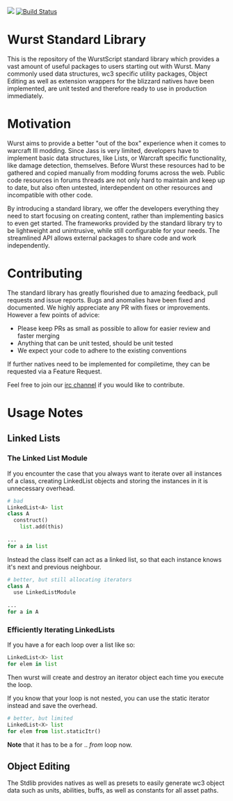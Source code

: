 ![](https://i.imgur.com/L3xfAs4.png) [![Build Status](https://travis-ci.org/wurstscript/WurstStdlib2.svg?branch=master)](https://travis-ci.org/wurstscript/WurstStdlib2)
# Wurst Standard Library

This is the repository of the WurstScript standard library which provides a vast amount of useful packages to users starting out with Wurst.
Many commonly used data structures, wc3 specific utility packages, Object Editing as well as extension wrappers for the blizzard natives have been implemented, are unit tested and therefore ready to use in production immediately.

# Motivation

Wurst aims to provide a better "out of the box" experience when it comes to warcraft III modding. Since Jass is very limited, developers have to implement basic data structures, like Lists, or Warcraft specific functionality, like damage detection, themselves. Before Wurst these resources had to be gathered and copied manually from modding forums across the web. Public code resources in forums threads are not only hard to maintain and keep up to date, but also often untested, interdependent on other resources and incompatible with other code.

By introducing a standard library, we offer the developers everything they need to start focusing on creating content, rather than implementing basics to even get started. The frameworks provided by the standard library try to be lightweight and unintrusive, while still configurable for your needs. The streamlined API allows external packages to share code and work independently. 

# Contributing

The standard library has greatly flourished due to amazing feedback, pull requests and issue reports. Bugs and anomalies have been fixed and documented. We highly appreciate any PR with fixes or improvements. However a few points of advice:
- Please keep PRs as small as possible to allow for easier review and faster merging
- Anything that can be unit tested, should be unit tested
- We expect your code to adhere to the existing conventions

If further natives need to be implemented for compiletime, they can be requested via a Feature Request.

Feel free to join our [irc channel](https://webchat.quakenet.org/?channels=#inwc.de-maps) if you would like to contribute.

# Usage Notes

## Linked Lists

### The Linked List Module

If you encounter the case that you always want to iterate over all instances of a class, creating LinkedList objects and storing the instances in it is unnecessary overhead.

```python
# bad
LinkedList<A> list
class A
  construct()
    list.add(this)
    
...
for a in list

```

Instead the class itself can act as a linked list, so that each instance knows it's next and previous neighbour.

```python
# better, but still allocating iterators
class A
  use LinkedListModule
    
...
for a in A

```

### Efficiently Iterating LinkedLists

If you have a for each loop over a list like so:

```python
LinkedList<X> list
for elem in list 
```

Then wurst will create and destroy an iterator object each time you execute the loop.

If you know that your loop is not nested, you can use the static iterator instead and save the overhead.

```python
# better, but limited
LinkedList<X> list
for elem from list.staticItr()
```

**Note** that it has to be a for .. *from* loop now.

## Object Editing

The Stdlib provides natives as well as presets to easily generate wc3 object data such as units, abilities, buffs, as well as constants for all asset paths.




